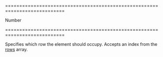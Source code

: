 <!--**
/*-------------------------------------------
    Auto-generated file. Do not modify.
-------------------------------------------

**-->
===========================================================================
<!--type-->Number<!--/type-->
===========================================================================

<!--shortDescription-->
Specifies which row the element should occupy. Accepts an index from the [rows](/Documentation/ApiReference/UI_Widgets/dxResponsiveBox/Configuration/rows/) array.
<!--/shortDescription-->

<!--fullDescription-->

<!--/fullDescription-->